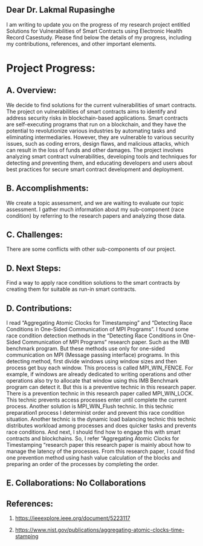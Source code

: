 ## Dear Dr. Lakmal Rupasinghe

I am writing to update you on the progress of my research project entitled Solutions for Vulnerabilities of Smart Contracts using Electronic Health Record Casestudy. Please find below the details of my progress, including my contributions, references, and other important elements.

# Project Progress: 

## A. Overview: 

We decide to find solutions for the current vulnerabilities of smart contracts. The project on vulnerabilities of smart contracts aims to identify and address security risks in blockchain-based applications. Smart contracts are self-executing programs that run on a blockchain, and they have the potential to revolutionize various industries by automating tasks and eliminating intermediaries. However, they are vulnerable to various security issues, such as coding errors, design flaws, and malicious attacks, which can result in the loss of funds and other damages. The project involves analyzing smart contract vulnerabilities, developing tools and techniques for detecting and preventing them, and educating developers and users about best practices for secure smart contract development and deployment. 

## B. Accomplishments: 

We create a topic assessment, and we are waiting to evaluate our topic assessment. I gather much information about my sub-component (race condition) by referring to the research papers and analyzing those data. 

## C. Challenges: 

There are some conflicts with other sub-components of our project. 

## D. Next Steps: 

Find a way to apply race condition solutions to the smart contracts by creating them for suitable as run-in smart contracts. 

## D. Contributions:

I read “Aggregating Atomic Clocks for Timestamping” and “Detecting Race Conditions in One-Sided Communication of MPI Programs”. I found some race condition detection methods in the “Detecting Race Conditions in One-Sided Communication of MPI Programs” research paper. Such as the IMB benchmark program. But these methods use only for one-sided communication on MPI (Message passing interface) programs. In this detecting method, first divide windows using window sizes and then process get buy each window. This process is called MPI_WIN_FENCE. For example, if windows are already dedicated to writing operations and other operations also try to allocate that window using this IMB Benchmark program can detect it. But this is a preventive technic in this research paper. There is a prevention technic in this research paper called MPI_WIN_LOCK. This technic prevents access processes enter until complete the current process. Another solution is MPI_WIN_Flush technic. In this technic preparation1 process I determinist order and prevent this race condition situation. Another technic is the dynamic load balancing technic this technic distributes workload among processes and does quicker tasks and prevents race conditions. And next, I should find how to engage this with smart contracts and blockchains. So, I refer “Aggregating Atomic Clocks for Timestamping “research paper this research paper is mainly about how to manage the latency of the processes. From this research paper, I could find one prevention method using hash value calculation of the blocks and preparing an order of the processes by completing the order.

## E. Collaborations: No Collaborations

## References:

1. https://ieeexplore.ieee.org/document/5223117

2. https://www.nist.gov/publications/aggregating-atomic-clocks-time-stamping



